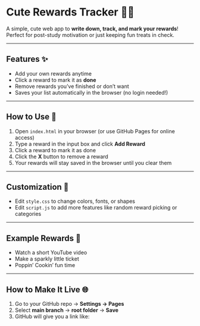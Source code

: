   # Cute Rewards Tracker 🍱💖

A simple, cute web app to **write down, track, and mark your rewards**! Perfect for post-study motivation or just keeping fun treats in check.

---

## Features ✨
- Add your own rewards anytime
- Click a reward to mark it as **done**
- Remove rewards you’ve finished or don’t want
- Saves your list automatically in the browser (no login needed!)

---

## How to Use 🐻
1. Open `index.html` in your browser (or use GitHub Pages for online access)
2. Type a reward in the input box and click **Add Reward**
3. Click a reward to mark it as done
4. Click the **X** button to remove a reward
5. Your rewards will stay saved in the browser until you clear them

---

## Customization 🎨
- Edit `style.css` to change colors, fonts, or shapes
- Edit `script.js` to add more features like random reward picking or categories

---

## Example Rewards 🍰
- Watch a short YouTube video
- Make a sparkly little ticket
- Poppin’ Cookin’ fun time

---

## How to Make It Live 🌐
1. Go to your GitHub repo → **Settings → Pages**
2. Select **main branch** → **root folder** → **Save**
3. GitHub will give you a link like:  
